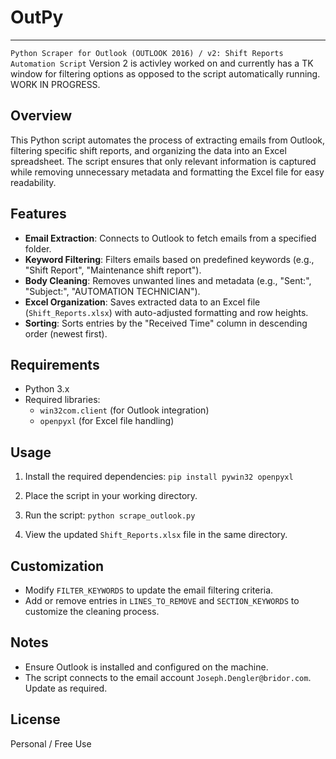# OutPy
--------
`Python Scraper for Outlook (OUTLOOK 2016) / v2: Shift Reports Automation Script`
Version 2 is activley worked on and currently has a TK window for filtering options as opposed to the script automatically running. WORK IN PROGRESS.

Overview
--------
This Python script automates the process of extracting emails from Outlook, filtering specific shift reports, and organizing the data into an Excel spreadsheet. The script ensures that only relevant information is captured while removing unnecessary metadata and formatting the Excel file for easy readability.

Features
--------
-   **Email Extraction**: Connects to Outlook to fetch emails from a specified folder.
-   **Keyword Filtering**: Filters emails based on predefined keywords (e.g., "Shift Report", "Maintenance shift report").
-   **Body Cleaning**: Removes unwanted lines and metadata (e.g., "Sent:", "Subject:", "AUTOMATION TECHNICIAN").
-   **Excel Organization**: Saves extracted data to an Excel file (`Shift_Reports.xlsx`) with auto-adjusted formatting and row heights.
-   **Sorting**: Sorts entries by the "Received Time" column in descending order (newest first).

Requirements
------------
-   Python 3.x
-   Required libraries:
    -   `win32com.client` (for Outlook integration)
    -   `openpyxl` (for Excel file handling)

Usage
-----

1.  Install the required dependencies:
    `pip install pywin32 openpyxl`

3.  Place the script in your working directory.
   
5.  Run the script:
    `python scrape_outlook.py`

6.  View the updated `Shift_Reports.xlsx` file in the same directory.

Customization
-------------

-   Modify `FILTER_KEYWORDS` to update the email filtering criteria.
-   Add or remove entries in `LINES_TO_REMOVE` and `SECTION_KEYWORDS` to customize the cleaning process.

Notes
-----

-   Ensure Outlook is installed and configured on the machine.
-   The script connects to the email account `Joseph.Dengler@bridor.com`. Update as required.

License
-------
Personal / Free Use
